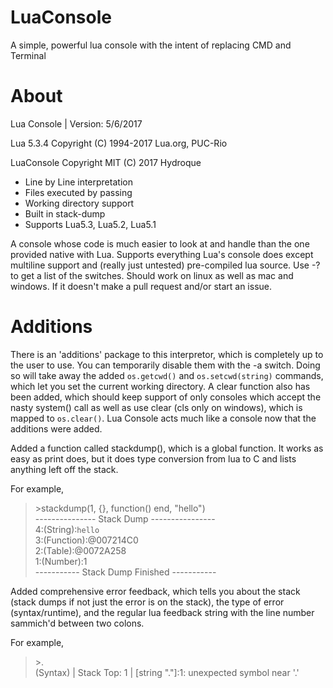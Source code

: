 # LuaConsole

A simple, powerful lua console with the intent of replacing CMD and Terminal

# About

Lua Console | Version: 5/6/2017

Lua 5.3.4  Copyright (C) 1994-2017 Lua.org, PUC-Rio

LuaConsole Copyright MIT (C) 2017 Hydroque

- Line by Line interpretation
- Files executed by passing
- Working directory support
- Built in stack-dump
- Supports Lua5.3, Lua5.2, Lua5.1

A console whose code is much easier to look at and handle than the one provided native with Lua. Supports everything Lua's console does except multiline support and (really just untested) pre-compiled lua source. Use -? to get a list of the switches. Should work on linux as well as mac and windows. If it doesn't make a pull request and/or start an issue.

# Additions

There is an 'additions' package to this interpretor, which is completely up to the user to use. You can temporarily disable them with the -a switch. Doing so will take away the added `os.getcwd()` and `os.setcwd(string)` commands, which let you set the current working directory. A clear function also has been added, which should keep support of only consoles which accept the nasty system() call as well as use clear (cls only on windows), which is mapped to `os.clear()`. Lua Console acts much like a console now that the additions were added.

Added a function called stackdump(), which is a global function. It works as easy as print does, but it does type conversion from lua to C and lists anything left off the stack.

For example, <br>
>\>stackdump(1, {}, function() end, "hello") <br>
>--------------- Stack Dump ---------------- <br>
>4:(String):`hello` <br>
>3:(Function):@007214C0 <br>
>2:(Table):@0072A258 <br>
>1:(Number):1 <br>
>----------- Stack Dump Finished ----------- <br>


Added comprehensive error feedback, which tells you about the stack (stack dumps if not just the error is on the stack), the type of error (syntax/runtime), and the regular lua feedback string with the line number sammich'd between two colons.

For example, <br>
>\>. <br>
>(Syntax) | Stack Top: 1 | [string "."]:1: unexpected symbol near '.' <br>






